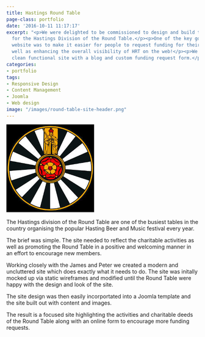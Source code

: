 ```yaml
---
title: Hastings Round Table
page-class: portfolio
date: '2016-10-11 11:17:17'
excerpt: "<p>We were delighted to be commissioned to design and build the website
  for the Hastings Division of the Round Table.</p><p>One of the key goals of the
  website was to make it easier for people to request funding for their projects as
  well as enhancing the overall visibility of HRT on the web!</p><p>We delivered a
  clean functional site with a blog and custom funding request form.</p>"
categories:
- portfolio
tags:
- Responsive Design
- Content Management
- Joomla
- Web design
image: "/images/round-table-site-header.png"
---
```


![Round Table Logo](/images/round-table-logo.jpg)

The Hastings division of the Round Table are one of the busiest tables in the country organising the popular Hasting Beer and Music festival every year.

The brief was simple. The site needed to reflect the charitable activities as well as promoting the Round Table in a positive and welcoming manner in an effort to encourage new members.

Working closely with the James and Peter  we created a modern and uncluttered site which does exactly what it needs to do. The site was initally mocked up via static wireframes and modified until the Round Table were happy with the design and look of the site.

The site design was then easily incorportated into a Joomla template and the site built out with content and images.

The result is a focused site highlighting the activities and charitable deeds of the Round Table along with an online form to encourage more funding requests.
